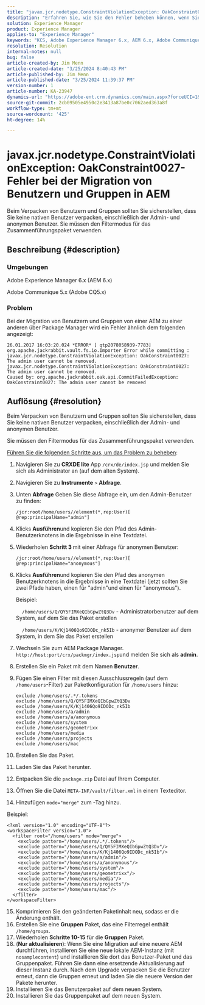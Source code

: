 ```yaml
---
title: "javax.jcr.nodetype.ConstraintViolationException: OakConstraint0027 error when migrating users and groups in AEM"
description: "Erfahren Sie, wie Sie den Fehler beheben können, wenn Sie Benutzer und Gruppen über Package Manager von einer AEM zu einer anderen migrieren."
solution: Experience Manager
product: Experience Manager
applies-to: "Experience Manager"
keywords: "KCS, Adobe Experience Manager 6.x, AEM 6.x, Adobe Communique 5.x, Adobe CQ5.x, javax.jcr.nodetype.ConstraintViolationException: OakConstraint0027 error, migrate, user, group"
resolution: Resolution
internal-notes: null
bug: false
article-created-by: Jim Menn
article-created-date: "3/25/2024 8:40:43 PM"
article-published-by: Jim Menn
article-published-date: "3/25/2024 11:39:37 PM"
version-number: 1
article-number: KA-23947
dynamics-url: "https://adobe-ent.crm.dynamics.com/main.aspx?forceUCI=1&pagetype=entityrecord&etn=knowledgearticle&id=fd1dacef-e7ea-ee11-a204-6045bd006268"
source-git-commit: 2cb09505e4950c2e3413a87be0c7062aed363a8f
workflow-type: tm+mt
source-wordcount: '425'
ht-degree: 14%

---
```


# javax.jcr.nodetype.ConstraintViolationException: OakConstraint0027-Fehler bei der Migration von Benutzern und Gruppen in AEM


Beim Verpacken von Benutzern und Gruppen sollten Sie sicherstellen, dass Sie keine nativen Benutzer verpacken, einschließlich der Admin- und anonymen Benutzer. Sie müssen den Filtermodus für das Zusammenführungspaket verwenden.

## Beschreibung {#description}


### Umgebungen

Adobe Experience Manager 6.x (AEM 6.x)

Adobe Communique 5.x (Adobe CQ5.x)

### Problem

Bei der Migration von Benutzern und Gruppen von einer AEM zu einer anderen über Package Manager wird ein Fehler ähnlich dem folgenden angezeigt:


```
26.01.2017 16:03:20.024 *ERROR* [ qtp2078058939-7783]  org.apache.jackrabbit.vault.fs.io.Importer Error while committing : javax.jcr.nodetype.ConstraintViolationException: OakConstraint0027: The admin user cannot be removed.
javax.jcr.nodetype.ConstraintViolationException: OakConstraint0027: The admin user cannot be removed.
Caused by: org.apache.jackrabbit.oak.api.CommitFailedException: OakConstraint0027: The admin user cannot be removed
```



## Auflösung {#resolution}


Beim Verpacken von Benutzern und Gruppen sollten Sie sicherstellen, dass Sie keine nativen Benutzer verpacken, einschließlich der Admin- und anonymen Benutzer.

Sie müssen den Filtermodus für das Zusammenführungspaket verwenden.

<u>Führen Sie die folgenden Schritte aus, um das Problem zu beheben</u>:

1. Navigieren Sie zu <b>CRXDE lite</b> App `/crx/de/index.jsp` und melden Sie sich als Administrator an (auf dem alten System).
2. Navigieren Sie zu <b>Instrumente</b> `>`  <b>Abfrage</b>.
3. Unten <b>Abfrage</b> Geben Sie diese Abfrage ein, um den Admin-Benutzer zu finden:






   ```
   /jcr:root/home/users//element(*,rep:User)[ @rep:principalName="admin"]
   ```




4. Klicks <b>Ausführen</b>und kopieren Sie den Pfad des Admin-Benutzerknotens in die Ergebnisse in eine Textdatei.
5. Wiederholen <b>Schritt 3 </b>mit einer Abfrage für anonymen Benutzer:






   ```
   /jcr:root/home/users//element(*,rep:User)[ @rep:principalName="anonymous"]
   ```




6. Klicks <b>Ausführen</b>und kopieren Sie den Pfad des anonymen Benutzerknotens in die Ergebnisse in eine Textdatei (jetzt sollten Sie zwei Pfade haben, einen für &quot;admin&quot;und einen für &quot;anonymous&quot;).

   Beispiel:

       `/home/users/Q/QY5FIMXeQIbGpwZtQ3Dv` - Administratorbenutzer auf dem System, auf dem Sie das Paket erstellen

       `/home/users/K/Kj1406Qo9IDODc_nk5Ib` - anonymer Benutzer auf dem System, in dem Sie das Paket erstellen


7. Wechseln Sie zum AEM Package Manager. `http://host:port/crx/packmgr/index.jsp`und melden Sie sich als <b>admin</b>.
8. Erstellen Sie ein Paket mit dem Namen <b>Benutzer</b>.


9. Fügen Sie einen Filter mit diesen Ausschlussregeln (auf dem `/home/users`-Filter) zur Paketkonfiguration für `/home/users` hinzu:




   ```
   exclude /home/users/.*/.tokens
   exclude /home/users/Q/QY5FIMXeQIbGpwZtQ3Dv
   exclude /home/users/K/Kj1406Qo9IDODc_nk5Ib
   exclude /home/users/a/admin
   exclude /home/users/a/anonymous
   exclude /home/users/system
   exclude /home/users/geometrixx
   exclude /home/users/media
   exclude /home/users/projects
   exclude /home/users/mac
   ```




10. Erstellen Sie das Paket.
11. Laden Sie das Paket herunter.
12. Entpacken Sie die `package.zip` Datei auf Ihrem Computer.
13. Öffnen Sie die Datei `META-INF/vault/filter.xml` in einem Texteditor.
14. Hinzufügen `mode="merge"` zum -Tag hinzu.

   Beispiel:




   ```
   <?xml version="1.0" encoding="UTF-8"?>
   <workspaceFilter version="1.0">
     <filter root="/home/users" mode="merge">
       <exclude pattern="/home/users/.*/.tokens"/>
       <exclude pattern="/home/users/Q/QY5FIMXeQIbGpwZtQ3Dv"/>
       <exclude pattern="/home/users/K/Kj1406Qo9IDODc_nk5Ib"/>
       <exclude pattern="/home/users/a/admin"/>
       <exclude pattern="/home/users/a/anonymous"/>
       <exclude pattern="/home/users/system"/>
       <exclude pattern="/home/users/geometrixx"/>
       <exclude pattern="/home/users/media"/>
       <exclude pattern="/home/users/projects"/>
       <exclude pattern="/home/users/mac"/>
     </filter>
   </workspaceFilter>
   ```




15. Komprimieren Sie den geänderten Paketinhalt neu, sodass er die Änderung enthält.
16. Erstellen Sie eine <b>Gruppen</b> Paket, das eine Filterregel enthält `/home/groups`.
17. Wiederholen <b>Schritte 10-15</b> für die <b>Gruppen</b> Paket.
18. (<b>Nur aktualisieren</b>): Wenn Sie eine Migration auf eine neuere AEM durchführen, installieren Sie eine neue lokale AEM-Instanz (mit `nosamplecontent`) und installieren Sie dort das Benutzer-Paket und das Gruppenpaket. Führen Sie dann eine ersetzende Aktualisierung auf dieser Instanz durch. Nach dem Upgrade verpacken Sie die Benutzer erneut, dann die Gruppen erneut und laden Sie die neuere Version der Pakete herunter.
19. Installieren Sie das Benutzerpaket auf dem neuen System.
20. Installieren Sie das Gruppenpaket auf dem neuen System.



